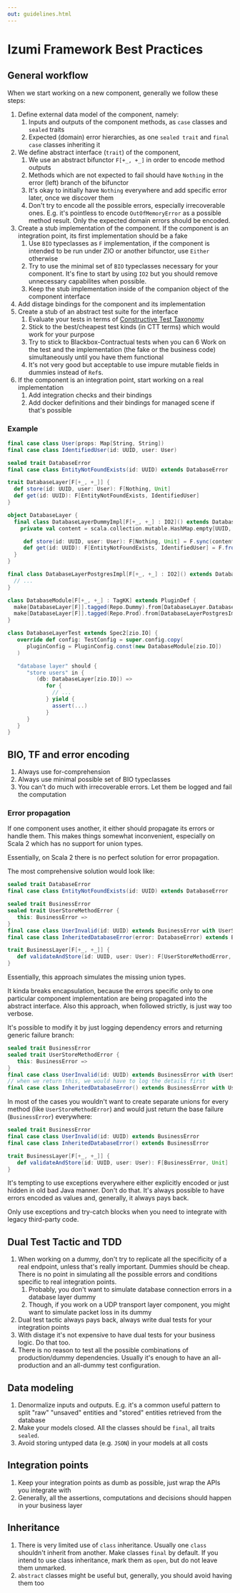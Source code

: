 ```yaml
---
out: guidelines.html
---
```

Izumi Framework Best Practices
=====================

General workflow
----------------

When we start working on a new component, generally we follow these steps:

1. Define external data model of the component, namely:
   1. Inputs and outputs of the component methods, as `case` classes and `sealed` traits
   2. Expected (domain) error hierarchies, as one `sealed trait` and `final case` classes inheriting it
2. We define abstract interface (`trait`) of the component,
   1. We use an abstract bifunctor `F[+_, +_]` in order to encode method outputs
   2. Methods which are not expected to fail should have `Nothing` in the error (left) branch of the bifunctor
   3. It's okay to initially have `Nothing` everywhere and add specific error later, once we discover them
   4. Don't try to encode all the possible errors, especially irrecoverable ones. E.g. it's pointless to encode `OutOfMemoryError` as a possible method result.
      Only the expected domain errors should be encoded.
3. Create a stub implementation of the component. If the component is an integration point, its first implementation should be a fake
   1. Use `BIO` typeclasses as `F` implementation, if the component is intended to be run under ZIO or another bifunctor, use `Either` otherwise
   2. Try to use the minimal set of `BIO` typeclasses necessary for your component. It's fine to start by using `IO2` but you should remove unnecessary capabilites when possible.
   3. Keep the stub implementation inside of the companion object of the component interface
4. Add distage bindings for the component and its implementation
5. Create a stub of an abstract test suite for the interface
   1. Evaluate your tests in terms of [Constructive Test Taxonomy](https://blog.7mind.io/constructive-test-taxonomy.html)
   2. Stick to the best/cheapest test kinds (in CTT terms) which would work for your purpose
   3. Try to stick to Blackbox-Contractual tests when you can
6 Work on the test and the implementation (the fake or the business code) simultaneously until you have them functional
   1. It's not very good but acceptable to use impure mutable fields in dummies instead of `Ref`s.
7. If the component is an integration point, start working on a real implementation
   1. Add integration checks and their bindings
   2. Add docker definitions and their bindings for managed scene if that's possible

### Example


```scala
final case class User(props: Map[String, String])
final case class IdentifiedUser(id: UUID, user: User)

sealed trait DatabaseError
final case class EntityNotFoundExists(id: UUID) extends DatabaseError

trait DatabaseLayer[F[+_, +_]] {
  def store(id: UUID, user: User): F[Nothing, Unit]
  def get(id: UUID): F[EntityNotFoundExists, IdentifiedUser]
}

object DatabaseLayer {
  final class DatabaseLayerDummyImpl[F[+_, +_] : IO2]() extends DatabaseLayer[F] {
    private val content = scala.collection.mutable.HashMap.empty[UUID, IdentifiedUser]

     def store(id: UUID, user: User): F[Nothing, Unit] = F.sync(content += IdentifiedUser(id, user))
     def get(id: UUID): F[EntityNotFoundExists, IdentifiedUser] = F.fromOption(EntityNotFoundExists(id))(content.get(id))
  }
}

final class DatabaseLayerPostgresImpl[F[+_, +_] : IO2]() extends DatabaseLayer[F] {
  // ...
}

class DatabaseModule[F[+_, +_] : TagKK] extends PluginDef {
  make[DatabaseLayer[F]].tagged(Repo.Dummy).from[DatabaseLayer.DatabaseLayerDummyImpl[F]]
  make[DatabaseLayer[F]].tagged(Repo.Prod).from[DatabaseLayerPostgresImpl[F]]
}

class DatabaseLayerTest extends Spec2[zio.IO] {
   override def config: TestConfig = super.config.copy(
      pluginConfig = PluginConfig.const(new DatabaseModule[zio.IO])
   )

   "database layer" should {
      "store users" in {
         (db: DatabaseLayer[zio.IO]) =>
            for {
              // ...
            } yield {
              assert(...)
            }
      }
   }
}
```

BIO, TF and error encoding
--------------------------

1. Always use for-comprehension
2. Always use minimal possible set of BIO typeclasses
3. You can't do much with irrecoverable errors. Let them be logged and fail the computation

### Error propagation

If one component uses another, it either should propagate its errors or handle them.
This makes things somewhat inconvenient, especially on Scala 2 which has no support for union types.

Essentially, on Scala 2 there is no perfect solution for error propagation.

The most comprehensive solution would look like:

```scala
sealed trait DatabaseError
final case class EntityNotFoundExists(id: UUID) extends DatabaseError

sealed trait BusinessError
sealed trait UserStoreMethodError {
   this: BusinessError =>
}
final case class UserInvalid(id: UUID) extends BusinessError with UserStoreMethodError
final case class InheritedDatabaseError(error: DatabaseError) extends BusinessError with UserStoreMethodError

trait BusinessLayer[F[+_, +_]] {
   def validateAndStore(id: UUID, user: User): F[UserStoreMethodError, Unit]
}
```

Essentially, this approach simulates the missing union types.

It kinda breaks encapsulation, because the errors specific only to one particular component implementation are being propagated into the abstract interface.
Also this approach, when followed strictly, is just way too verbose.

It's possible to modify it by just logging dependency errors and returning generic failure branch:

```scala
sealed trait BusinessError
sealed trait UserStoreMethodError {
   this: BusinessError =>
}
final case class UserInvalid(id: UUID) extends BusinessError with UserStoreMethodError
// when we return this, we would have to log the details first
final case class InheritedDatabaseError() extends BusinessError with UserStoreMethodError
```

In most of the cases you wouldn't want to create separate unions for every method (like `UserStoreMethodError`) and would just return the base failure (`BusinessError`) everywhere:

```scala
sealed trait BusinessError
final case class UserInvalid(id: UUID) extends BusinessError
final case class InheritedDatabaseError() extends BusinessError

trait BusinessLayer[F[+_, +_]] {
   def validateAndStore(id: UUID, user: User): F[BusinessError, Unit]
}
```

It's tempting to use exceptions everywhere either explicitly encoded or just hidden in old bad Java manner.
Don't do that. It's always possible to have errors encoded as values and, generally, it always pays back.

Only use exceptions and try-catch blocks when you need to integrate with legacy third-party code.

Dual Test Tactic and TDD
------------------------

1. When working on a dummy, don't try to replicate all the specificity of a real endpoint, unless that's really important.
Dummies should be cheap. There is no point in simulating all the possible errors and conditions specific to real integration points.
   1. Probably, you don't want to simulate database connection errors in a database layer dummy
   2. Though, if you work on a  UDP transport layer component, you might want to simulate packet loss in its dummy
2. Dual test tactic always pays back, always write dual tests for your integration points
3. With distage it's not expensive to have dual tests for your business logic. Do that too.
4. There is no reason to test all the possible combinations of production/dummy dependencies. Usually it's enough to have an all-production and an all-dummy test configuration.

Data modeling
-------------

1. Denormalize inputs and outputs. E.g. it's a common useful pattern to split "raw" "unsaved" entities and "stored" entities retrieved from the database
2. Make your models closed. All the classes should be `final`, all traits `sealed`.
3. Avoid storing untyped data (e.g. `JSON`) in your models at all costs

Integration points
------------------

1. Keep your integration points as dumb as possible, just wrap the APIs you integrate with
2. Generally, all the assertions, computations and decisions should happen in your business layer

Inheritance
-----------

1. There is very limited use of `class` inheritance. Usually one `class` shouldn't inherit from another. Make classes `final` by default. If you intend to use class inheritance, mark them as `open`, but do not leave them unmarked.
2. `abstract` classes might be useful but, generally, you should avoid having them too

